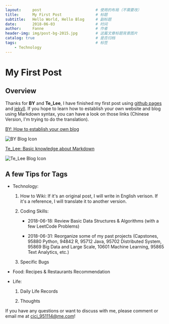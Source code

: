 ```yaml
---
layout:     post   				        # 使用的布局（不需要改）
title:      My First Post 				# 标题 
subtitle:   Hello World, Hello Blog     # 副标题
date:       2018-06-03			        # 时间
author:     Fanne 						# 作者
header-img: img/post-bg-2015.jpg 	    # 这篇文章标题背景图片
catalog: true 						    # 是否归档
tags:								    # 标签
    - Technology
---
```


# My First Post 

## Overview 

Thanks for **BY** and **Te_Lee**, I have finished my first post using [github pages](https://pages.github.com) and [jekyll](https://jekyllrb.com). If you hope to learn how to establish your own website and blog using Markdown syntax, you can have a look on those links (Chinese Version, I'm trying to do the translation).

[BY: How to establish your own blog](http://qiubaiying.top/2017/02/06/快速搭建个人博客/)

![BY Blog Icon](https://FanneYang.github.io/img/BY-Blog.png)

[Te_Lee: Basic knowledge about Markdown](https://sspai.com/post/25137)

![Te_Lee Blog Icon](https://FanneYang.github.io/img/Te_Lee-Blog.png)

## A few Tips for Tags

* Technology: 

    1. How to Wiki: If it's an original post, I will write in English verison. If it's a reference, I will translate it to another version.
    
    2. Coding Skills: 
    
        * 2018-06-18: Review Basic Data Structures & Algorithms (with a few LeetCode Problems)
        
        * 2018-06-31: Reorganize some of my past projects (Capstones, 95880 Python, 94842 R, 95712 Java, 95702 Distributed System, 95869 Big Data and Large Scale, 10601 Machine Learning, 95865 Text Analytics, etc.)
        
    3. Specific Bugs

* Food: Recipes & Restaurants Recommendation

* Life: 

    1. Daily Life Records
    
    2. Thoughts

If you have any questions or want to discuss with me, please comment or email me at <cici_951114@me.com>!


